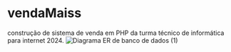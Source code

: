 # vendaMaiss
construção de sistema de venda em PHP da turma técnico de informática para internet 2024.
![Diagrama ER de banco de dados (1)](https://github.com/user-attachments/assets/aed6d931-1a18-4471-bfc1-9e6b109627f2)

